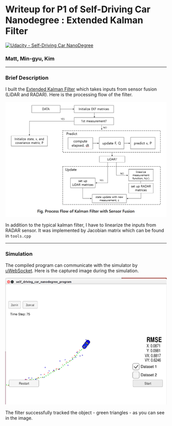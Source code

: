 # Writeup for P1 of Self-Driving Car Nanodegree : Extended Kalman Filter
[![Udacity - Self-Driving Car NanoDegree](https://s3.amazonaws.com/udacity-sdc/github/shield-carnd.svg)](http://www.udacity.com/drive)

### Matt, Min-gyu, Kim
---

[image1]: ./kalman_filter_process.png "KF_PROCESS"
[image2]: ./build/result/screenshot/screenshot_tracking.png "SCREENSHOT"

### Brief Description

I built the [Extended Kalman Filter](https://en.wikipedia.org/wiki/Extended_Kalman_filter) which takes inputs from sensor fusion (LiDAR and RADAR). Here is the processing flow of the filter.

![alt text][image1]

In addition to the typical kalman filter, I have to linearize the inputs from RADAR sensor. It was implemented by Jacobian matrix which can be found in `tools.cpp`

---

### Simulation

The compiled program can communicate with the simulator by [uWebSocket](https://github.com/uNetworking/uWebSockets).
Here is the captured image during the simulation.

![alt text][image2]

The filter successfully tracked the object - green triangles - as you can see in the image.

